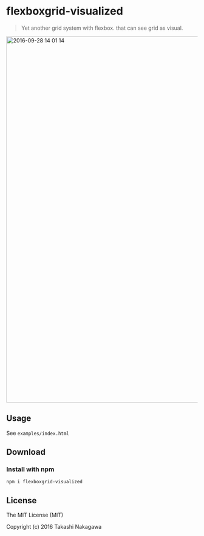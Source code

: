 # flexboxgrid-visualized

> Yet another grid system with flexbox. that can see grid as visual.

<img width="966" alt="2016-09-28 14 01 14" src="https://cloud.githubusercontent.com/assets/1506738/18901222/1b76389e-8584-11e6-9efd-ae6a3433aaee.png">


## Usage

See `examples/index.html`

## Download

### Install with npm

```
npm i flexboxgrid-visualized
```

## License

The MIT License (MIT)

Copyright (c) 2016 Takashi Nakagawa
